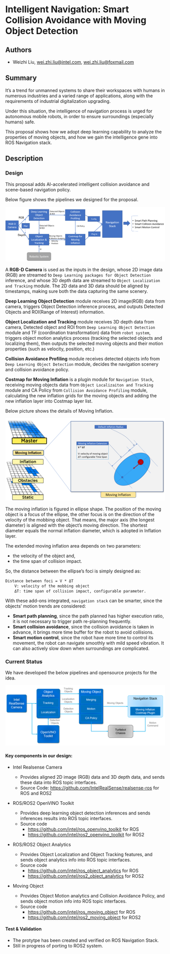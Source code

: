 # Intelligent Navigation: Smart Collision Avoidance with Moving Object Detection

## Authors

- Weizhi Liu, wei.zhi.liu@intel.com, wei.zhi.liu@foxmail.com

## Summary

It’s a trend for unmanned systems to share their workspaces with humans in numerous industries and a varied range of applications, along with the requirements of industrial digitalization upgrading.

Under this situation, the intelligence of navigation process is urged for autonomous mobile robots, in order to ensure surroundings (especially humans) safe.

This proposal shows how we adopt deep learning capability to analyze the properties of moving objects, and how we gain the intelligence gene into ROS Navigation stack.

## Description

### Design


This proposal adds AI-accelerated intelligent collision avoidance and scene-based navigation policy.

Below figure shows the pipelines we designed for the proposal.

![Intelligent Navigation Design](./intelligent_navigation/intelligent_navigation_design.PNG "Intelligent Navigation Design")

A **RGB-D Camera** is used as the inputs in the design, whose 2D image data (RGB) are streamed to `Deep Learning packages for Object Detection` inference, and whose 3D depth data are streamed to `Object Localization and Tracking` module. The 2D data and 3D data should be aligned by timestamps, making sure both the data capturing the same scenery. 

**Deep Learning Object Detection** module receives 2D image(RGB) data from camera, triggers Object Detection inference process, and outputs Detected Objects and ROI(Range of Interest) information.

**Object Localization and Tracking** module receives 3D depth data from camera, Detected object and ROI from `Deep Learning Object Detection` module and TF (coordination transformation) data from `robot system`, triggers object motion analytics process (tracking the selected objects and localizing them), then outputs the selected moving objects and their motion properties (such as velocity, position, etc.)

**Collision Avoidance Profiling** module receives detected objects info from `Deep Learning Object Detection` module, decides the navigation scenery and collision avoidance policy.

**Costmap for Moving Inflation** is a plugin module for `Navigation Stack`, receiving moving objects data from `Object Localizaiton and Tracking` module and CA Policy from `Collision Avoidance Profiling` module, calculating the new inflation grids for the moving objects and adding the new inflation layer into Costmap layer list.

Below picture shows the details of Moving Inflation.

![Moving Inflation Layer](./intelligent_navigation/moving_inflation_layer.PNG "Moving Inflation Layer")

The moving inflation is figured in ellipse shape. The position of the moving object is a focus of the ellipse, the other focus is on the direction of the velocity of the mobbing object. That means, the major axis (the longest diameter) is aligned with the object’s moving direction. The shortest diameter equals the normal inflation diameter, which is adopted in Inflation layer.

The extended moving inflation area depends on two parameters:
- the velocity of the object and,
- the time span of collision impact. 

So, the distance between the ellipse’s foci is simply designed as:
```
Distance between foci = V * ΔT
    V: velocity of the mobbing object
    ΔT: time span of collision impact, configurable parameter.
```

With these add-ons integrated, `navigation stack` can be smarter, since the objects’ motion trends are considered:
  - **Smart path planning**, since the path planned has higher execution ratio, it is not necessary to trigger path re-planning frequently.
  - **Smart collision avoidance**, since the collision avoidance is taken in advance, it brings more time buffer for the robot to avoid collisions. 
  - **Smart motion control**, since the robot have more time to control its movement, the robot can navigate smoothly with mild speed vibration. It can also actively slow down when surroundings are complicated.

### Current Status

We have developed the below pipelines and opensource projects for the idea.

![Current Implementation](./intelligent_navigation/current_implementation.PNG "Current Implementation")

#### Key components in our design:
  - Intel Realsense Camera
    - Provides aligned 2D image (RGB) data and 3D depth data, and sends these data into ROS topic interfaces.
    - Source Code: https://github.com/IntelRealSense/realsense-ros for ROS and ROS2

  - ROS/ROS2 OpenVINO Toolkit
      - Provides deep learning object detection inferences and sends inferences results into ROS topic interfaces.
      - Source code
        - https://github.com/intel/ros_openvino_toolkit for ROS
        - https://github.com/intel/ros2_openvino_toolkit for ROS2
  - ROS/ROS2 Object Analytics
    - Provides Object Localization and Object Tracking features, and sends object analytics info into ROS topic interfaces.
    - Source code
      - https://github.com/intel/ros_object_analytics for ROS
      - https://github.com/intel/ros2_object_analytics for ROS2

  - Moving Object
    - Provides Object Motion analytics and Collision Avoidance Policy, and sends object motion info into ROS topic interfaces.
    - Source code
      - https://github.com/intel/ros_moving_object for ROS
      - https://github.com/intel/ros2_moving_object for ROS2

#### Test & Validation

- The protytpe has been created and verified on ROS Navigation Stack.
- Still in progress of porting to ROS2 system.
